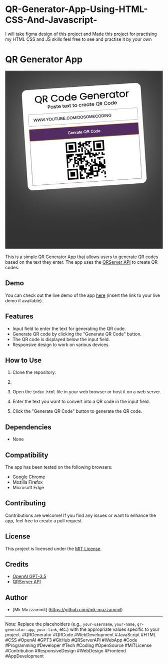 
# QR-Generator-App-Using-HTML-CSS-And-Javascript-
I will take figma design of this project and Made this project for practising my HTML CSS and JS skills feel free to see and practise it by your own
# QR Generator App

![QR Generator](images/p7.png)

This is a simple QR Generator App that allows users to generate QR codes based on the text they enter. The app uses the [QRServer API](https://api.qrserver.com) to create QR codes.

## Demo

You can check out the live demo of the app [here](#) (insert the link to your live demo if available).

## Features

- Input field to enter the text for generating the QR code.
- Generate QR code by clicking the "Generate QR Code" button.
- The QR code is displayed below the input field.
- Responsive design to work on various devices.

## How to Use

1. Clone the repository:
2. 
3. Open the `index.html` file in your web browser or host it on a web server.

4. Enter the text you want to convert into a QR code in the input field.

5. Click the "Generate QR Code" button to generate the QR code.

## Dependencies

- None

## Compatibility

The app has been tested on the following browsers:

- Google Chrome
- Mozilla Firefox
- Microsoft Edge

## Contributing

Contributions are welcome! If you find any issues or want to enhance the app, feel free to create a pull request.

## License

This project is licensed under the [MIT License](LICENSE).

## Credits

- [OpenAI GPT-3.5](https://openai.com/)
- [QRServer API](https://api.qrserver.com)

## Author

- [Mk Muzzammil] (https://github.com/mk-muzzammil)

---
Note: Replace the placeholders (e.g., `your-username`, `your-name`, `qr-generator-app`, `your-link`, etc.) with the appropriate values specific to your project.
#QRGenerator #QRCode #WebDevelopment #JavaScript #HTML #CSS #OpenAI #GPT3 #GitHub #QRServerAPI #WebApp #Code #Programming #Developer #Tech #Coding #OpenSource #MITLicense #Contribution #ResponsiveDesign #WebDesign #Frontend #AppDevelopment

